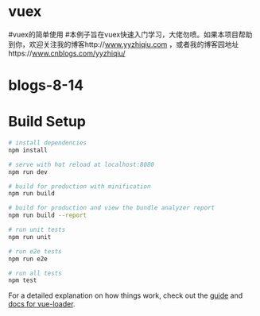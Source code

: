 # vuex
#vuex的简单使用
#本例子旨在vuex快速入门学习，大佬勿喷。如果本项目帮助到你，欢迎关注我的博客http://www.yyzhiqiu.com ，或者我的博客园地址https://www.cnblogs.com/yyzhiqiu/

# blogs-8-14

# Build Setup

``` bash
# install dependencies
npm install

# serve with hot reload at localhost:8080
npm run dev

# build for production with minification
npm run build

# build for production and view the bundle analyzer report
npm run build --report

# run unit tests
npm run unit

# run e2e tests
npm run e2e

# run all tests
npm test
```

For a detailed explanation on how things work, check out the [guide](http://vuejs-templates.github.io/webpack/) and [docs for vue-loader](http://vuejs.github.io/vue-loader).
